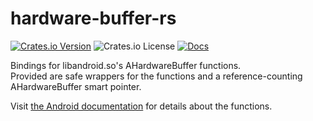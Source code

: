 # hardware-buffer-rs

[![Crates.io Version](https://img.shields.io/crates/v/hardware-buffer)](https://crates.io/crates/hardware-buffer)
![Crates.io License](https://img.shields.io/crates/l/hardware-buffer)
[![Docs](https://img.shields.io/badge/docs-docs.rs-blue)](https://docs.rs/hardware-buffer)


Bindings for libandroid.so's AHardwareBuffer functions.  
Provided are safe wrappers for the functions and a reference-counting AHardwareBuffer smart pointer.  
  
Visit [the Android documentation](https://developer.android.com/ndk/reference/group/a-hardware-buffer?hl=en) for details about the functions.


